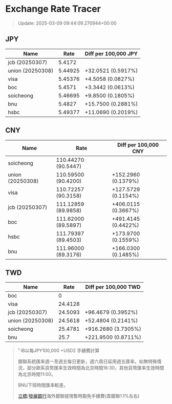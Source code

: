 # Exchange Rate Tracer

> Update: 2025-03-09 09:44:09.270944+00:00

## JPY

| Name             |    Rate | Diff per 100,000 JPY   |
|------------------|---------|------------------------|
| jcb (20250307)   | 5.4172  |                        |
| union (20250308) | 5.44925 | +32.0521 (0.5917%)     |
| visa             | 5.45376 | +4.5058 (0.0827%)      |
| boc              | 5.4571  | +3.3442 (0.0613%)      |
| soicheong        | 5.46695 | +9.8500 (0.1805%)      |
| bnu              | 5.4827  | +15.7500 (0.2881%)     |
| hsbc             | 5.49377 | +11.0690 (0.2019%)     |

## CNY

| Name             | Rate                | Diff per 100,000 CNY   |
|------------------|---------------------|------------------------|
| soicheong        | 110.44270	(90.5447) |                        |
| union (20250308) | 110.59500	(90.4200) | +152.2960 (0.1379%)    |
| visa             | 110.72257	(90.3158) | +127.5729 (0.1154%)    |
| jcb (20250307)   | 111.12859	(89.9858) | +406.0115 (0.3667%)    |
| boc              | 111.62000	(89.5897) | +491.4145 (0.4422%)    |
| hsbc             | 111.79397	(89.4503) | +173.9700 (0.1559%)    |
| bnu              | 111.96000	(89.3176) | +166.0300 (0.1485%)    |

## TWD

| Name             |    Rate | Diff per 100,000 TWD   |
|------------------|---------|------------------------|
| boc              |  0      |                        |
| visa             | 24.4128 |                        |
| jcb (20250307)   | 24.5093 | +96.4679 (0.3952%)     |
| union (20250308) | 24.5618 | +52.4804 (0.2141%)     |
| soicheong        | 25.4781 | +916.2680 (3.7305%)    |
| bnu              | 25.7    | +221.9500 (0.8711%)    |


> ¹ IB以每JPY100,000 +USD2 手續費計算
>
> 銀聯系統匯率週一至週五每日更新，週六周日延用週五匯率。如無特殊情況，部分歐系貨幣匯率生效時間為北京時間16:30，其他貨幣匯率生效時間為北京時間11:00。
>
> BNU下班時間匯率較差。
>
> [立橋](https://www.wlbank.com.mo/uploads/ueditor/file/20181211/1544536513900230.pdf)/[發展銀行](https://www.mdb.com.mo/Service_Charges_20230728.pdf)海外銀聯提現暫時豁免手續費(貴銀聯1.1%左右)

